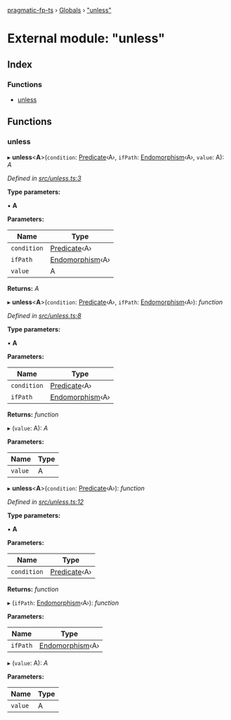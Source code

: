 [pragmatic-fp-ts](../README.md) › [Globals](../globals.md) › ["unless"](_unless_.md)

# External module: "unless"

## Index

### Functions

* [unless](_unless_.md#unless)

## Functions

###  unless

▸ **unless**<**A**>(`condition`: [Predicate](_types_.md#predicate)‹A›, `ifPath`: [Endomorphism](_types_.md#endomorphism)‹A›, `value`: A): *A*

*Defined in [src/unless.ts:3](https://github.com/hermann-p/pragmatic-fp-ts/blob/1e5cfe0/src/unless.ts#L3)*

**Type parameters:**

▪ **A**

**Parameters:**

Name | Type |
------ | ------ |
`condition` | [Predicate](_types_.md#predicate)‹A› |
`ifPath` | [Endomorphism](_types_.md#endomorphism)‹A› |
`value` | A |

**Returns:** *A*

▸ **unless**<**A**>(`condition`: [Predicate](_types_.md#predicate)‹A›, `ifPath`: [Endomorphism](_types_.md#endomorphism)‹A›): *function*

*Defined in [src/unless.ts:8](https://github.com/hermann-p/pragmatic-fp-ts/blob/1e5cfe0/src/unless.ts#L8)*

**Type parameters:**

▪ **A**

**Parameters:**

Name | Type |
------ | ------ |
`condition` | [Predicate](_types_.md#predicate)‹A› |
`ifPath` | [Endomorphism](_types_.md#endomorphism)‹A› |

**Returns:** *function*

▸ (`value`: A): *A*

**Parameters:**

Name | Type |
------ | ------ |
`value` | A |

▸ **unless**<**A**>(`condition`: [Predicate](_types_.md#predicate)‹A›): *function*

*Defined in [src/unless.ts:12](https://github.com/hermann-p/pragmatic-fp-ts/blob/1e5cfe0/src/unless.ts#L12)*

**Type parameters:**

▪ **A**

**Parameters:**

Name | Type |
------ | ------ |
`condition` | [Predicate](_types_.md#predicate)‹A› |

**Returns:** *function*

▸ (`ifPath`: [Endomorphism](_types_.md#endomorphism)‹A›): *function*

**Parameters:**

Name | Type |
------ | ------ |
`ifPath` | [Endomorphism](_types_.md#endomorphism)‹A› |

▸ (`value`: A): *A*

**Parameters:**

Name | Type |
------ | ------ |
`value` | A |
